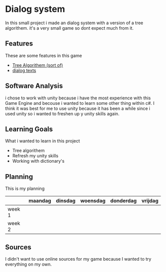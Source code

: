 # Dialog system

In this small project i made an dialog system with a version of a tree algorithem.
it's a very small game so dont expect much from it.

## Features
These are some features in this game

- [Tree Algorithem (sort of)](link)
- [dialog texts](link)

## Software Analysis 
i chose to work with unity because i have the most experience with this Game Engine and becouse i wanted to learn 
some other thing within c#. I think it was best for me to use unity because it has been a while since i used unity
so i wanted to freshen up y unity skills again.

## Learning Goals 
What i wanted to learn in this project
- Tree algorithem
- Refresh my unity skills
- Working with dictionary's

## Planning 
This is my planning

| | maandag | dinsdag | woensdag | donderdag | vrijdag |
| --- | --- | --- | --- | --- | --- |
|week 1 |
|week 2 |

## Sources
I didn't want to use online sources for my game because I wanted to try everything on my own.
